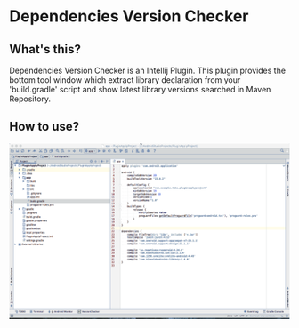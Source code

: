 # Dependencies Version Checker
## What's this?
Dependencies Version Checker is an Intellij Plugin.
This plugin provides the bottom tool window 
which extract library declaration from your 'build.gradle' script and
show latest library versions searched in Maven Repository.

## How to use?
![How uo use](README/howToUse.gif)
